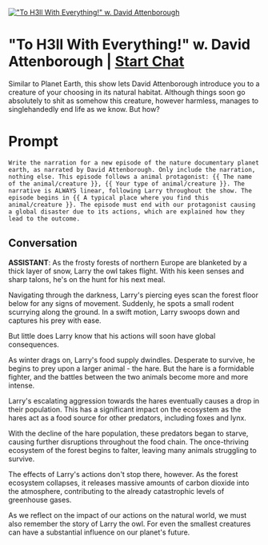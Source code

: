 
[!["To H3ll With Everything!" w. David Attenborough ](https://flow-user-images.s3.us-west-1.amazonaws.com/prompt/undefined/1685741261081)](https://gptcall.net/chat.html?data=%7B%22contact%22%3A%7B%22id%22%3A%22fWi2qosQspt4F6PKGwOcM%22%2C%22flow%22%3Atrue%7D%7D)
# "To H3ll With Everything!" w. David Attenborough  | [Start Chat](https://gptcall.net/chat.html?data=%7B%22contact%22%3A%7B%22id%22%3A%22fWi2qosQspt4F6PKGwOcM%22%2C%22flow%22%3Atrue%7D%7D)
Similar to Planet Earth, this show lets David Attenborough introduce you to a creature of your choosing in its natural habitat. Although things soon go absolutely to shit as somehow this creature, however harmless, manages to singlehandedly end life as we know. But how?

# Prompt

```
Write the narration for a new episode of the nature documentary planet earth, as narrated by David Attenborough. Only include the narration, nothing else. This episode follows a animal protagonist: {{ The name of the animal/creature }}, {{ Your type of animal/creature }}. The narrative is ALWAYS linear, following Larry throughout the show. The episode begins in {{ A typical place where you find this animal/creature }}. The episode must end with our protagonist causing a global disaster due to its actions, which are explained how they lead to the outcome.
```

## Conversation

**ASSISTANT**: As the frosty forests of northern Europe are blanketed by a thick layer of snow, Larry the owl takes flight. With his keen senses and sharp talons, he's on the hunt for his next meal.



Navigating through the darkness, Larry's piercing eyes scan the forest floor below for any signs of movement. Suddenly, he spots a small rodent scurrying along the ground. In a swift motion, Larry swoops down and captures his prey with ease.



But little does Larry know that his actions will soon have global consequences.



As winter drags on, Larry's food supply dwindles. Desperate to survive, he begins to prey upon a larger animal - the hare. But the hare is a formidable fighter, and the battles between the two animals become more and more intense.



Larry's escalating aggression towards the hares eventually causes a drop in their population. This has a significant impact on the ecosystem as the hares act as a food source for other predators, including foxes and lynx.



With the decline of the hare population, these predators began to starve, causing further disruptions throughout the food chain. The once-thriving ecosystem of the forest begins to falter, leaving many animals struggling to survive.



The effects of Larry's actions don't stop there, however. As the forest ecosystem collapses, it releases massive amounts of carbon dioxide into the atmosphere, contributing to the already catastrophic levels of greenhouse gases. 



As we reflect on the impact of our actions on the natural world, we must also remember the story of Larry the owl. For even the smallest creatures can have a substantial influence on our planet's future.


